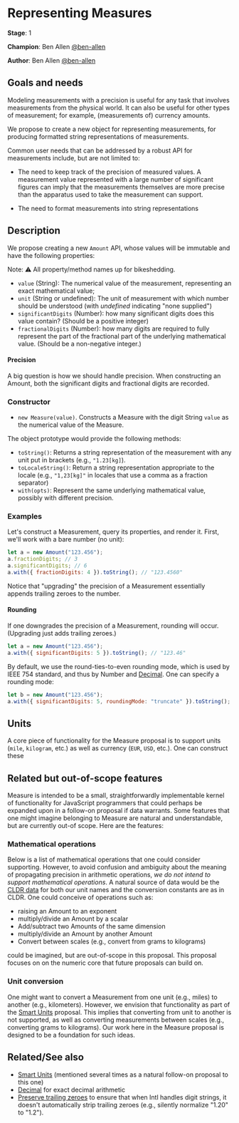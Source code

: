 # Representing Measures

**Stage**: 1

**Champion**: Ben Allen [@ben-allen](https://github.com/ben-allen)

**Author**: Ben Allen [@ben-allen](https://github.com/ben-allen)

## Goals and needs

Modeling measurements with a precision is useful for any task that involves measurements from the physical world. It can also be useful for other types of measurement; for example, (measurements of) currency amounts.

We propose to create a new object for representing measurements, for producing formatted string representations of measurements.

Common user needs that can be addressed by a robust API for measurements include, but are not limited to:

* The need to keep track of the precision of measured values. A measurement value represented with a large number of significant figures can imply that the measurements themselves are more precise than the apparatus used to take the measurement can support.

* The need to format measurements into string representations

## Description

We propose creating a new `Amount` API, whose values will be immutable and have the following properties:

Note: ⚠️  All property/method names up for bikeshedding.

* `value` (String): The numerical value of the measurement, representing an exact mathematical value;
* `unit` (String or undefined): The unit of measurement with which number should be understood (with *undefined* indicating "none supplied")
* `significantDigits` (Number): how many significant digits does this value contain? (Should be a positive integer)
* `fractionalDigits` (Number): how many digits are required to fully represent the part of the fractional part of the underlying mathematical value. (Should be a non-negative integer.)

#### Precision

A big question is how we should handle precision. When constructing an Amount, both the significant digits and fractional digits are recorded.

### Constructor

* `new Measure(value)`. Constructs a Measure with the digit String `value` as the numerical value of the Measure.

The object prototype would provide the following methods:

* `toString()`: Returns a string representation of the measurement with any unit put in brackets (e.g., `"1.23[kg]`).
* `toLocaleString()`: Return a string representation appropriate to the locale (e.g., `"1,23[kg]"` in locales that use a comma as a fraction separator)
* `with(opts)`: Represent the same underlying mathematical value, possibly with different precision.

### Examples

Let's construct a Measurement, query its properties, and render it. First, we'll work with a bare number (no unit):

```js
let a = new Amount("123.456");
a.fractionDigits; // 3
a.significantDigits; // 6
a.with({ fractionDigits: 4 }).toString(); // "123.4560"
```

Notice that "upgrading" the precision of a Measurement essentially appends trailing zeroes to the number.

#### Rounding

If one downgrades the precision of a Measurement, rounding will occur. (Upgrading just adds trailing zeroes.)

```js
let a = new Amount("123.456");
a.with({ significantDigits: 5 }).toString(); // "123.46"
```

By default, we use the round-ties-to-even rounding mode, which is used by IEEE 754 standard, and thus by Number and [Decimal](https://github.com/tc39/proposal-decimal). One can specify a rounding mode:

```js
let b = new Amount("123.456");
a.with({ significantDigits: 5, roundingMode: "truncate" }).toString(); // "123.45"
```

## Units

A core piece of functionality for the Measure proposal is to support units (`mile`, `kilogram`, etc.) as well as currency (`EUR`, `USD`, etc.). One can construct these


## Related but out-of-scope features

Measure is intended to be a small, straightforwardly implementable kernel of functionality for JavaScript programmers that could perhaps be expanded upon in a follow-on proposal if data warrants. Some features that one might imagine belonging to Measure are natural and understandable, but are currently out-of scope. Here are the features:

### Mathematical operations

Below is a list of mathematical operations that one could consider supporting. However, to avoid confusion and ambiguity about the meaning of propagating precision in arithmetic operations, *we do not intend to support mathematical operations*. A natural source of data would be the [CLDR data](https://github.com/unicode-org/cldr/blob/main/common/supplemental/units.xml) for both our unit names and the conversion constants are as in CLDR. One could conceive of operations such as:

* raising an Amount to an exponent
* multiply/divide an Amount by a scalar
* Add/subtract two Amounts of the same dimension
* multiply/divide an Amount by another Amount
* Convert between scales (e.g., convert from grams to kilograms)

could be imagined, but are out-of-scope in this proposal. This proposal focuses on on the numeric core that future proposals can build on.

### Unit conversion

One might want to convert a Measurement from one unit (e.g., miles) to another (e.g., kilometers). However, we envision that functionality as part of the [Smart Units](https://github.com/tc39/proposal-smart-unit-preferences) proposal. This implies that converting from unit to another is not supported, as well as converting measurements between scales (e.g., converting grams to kilograms). Our work here in the Measure proposal is designed to be a foundation for such ideas.

## Related/See also

* [Smart Units](https://github.com/tc39/proposal-smart-unit-preferences) (mentioned several times as a natural follow-on proposal to this one)
* [Decimal](https://github.com/tc39/proposal-decimal) for exact decimal arithmetic
* [Preserve trailing zeroes](https://github.com/tc39/proposal-intl-keep-trailing-zeros) to ensure that when Intl handles digit strings, it doesn't automatically strip trailing zeroes (e.g., silently normalize "1.20" to "1.2").
